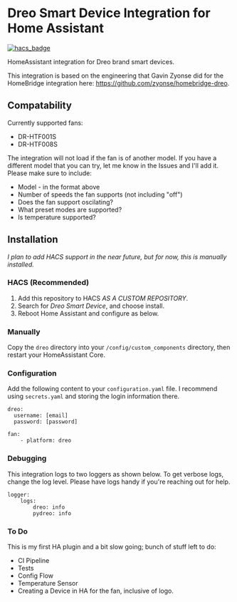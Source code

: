 # Dreo Smart Device Integration for Home Assistant
[![hacs_badge](https://img.shields.io/badge/HACS-Custom-41BDF5.svg?style=for-the-badge)](https://github.com/hacs/integration)

HomeAssistant integration for Dreo brand smart devices. 

This integration is based on the engineering that Gavin Zyonse did for the HomeBridge integration here: https://github.com/zyonse/homebridge-dreo.

## Compatability
Currently supported fans:

- DR-HTF001S
- DR-HTF008S

The integration will not load if the fan is of another model. If you have a different model that you can try, let me know in the Issues and I'll add it. Please make sure to include:
* Model - in the format above
* Number of speeds the fan supports (not including "off")
* Does the fan support oscilating?
* What preset modes are supported?
* Is temperature supported?

## Installation
_I plan to add HACS support in the near future, but for now, this is manually installed._

### HACS (Recommended)

1. Add this repository to HACS *AS A CUSTOM REPOSITORY*.
1. Search for *Dreo Smart Device*, and choose install. 
1. Reboot Home Assistant and configure as below.

### Manually
Copy the `dreo` directory into your `/config/custom_components` directory, then restart your HomeAssistant Core.

### Configuration
Add the following content to your `configuration.yaml` file.  I recommend using `secrets.yaml` and storing the login information there.

```
dreo:
  username: [email]
  password: [password]

fan:
    - platform: dreo  
```

### Debugging
This integration logs to two loggers as shown below. To get verbose logs, change the log level.  Please have logs handy if you're reaching out for help.

```
logger:
    logs:
        dreo: info
        pydreo: info
```

### To Do
This is my first HA plugin and a bit slow going; bunch of stuff left to do:
* CI Pipeline
* Tests
* Config Flow
* Temperature Sensor
* Creating a Device in HA for the fan, inclusive of logo.
